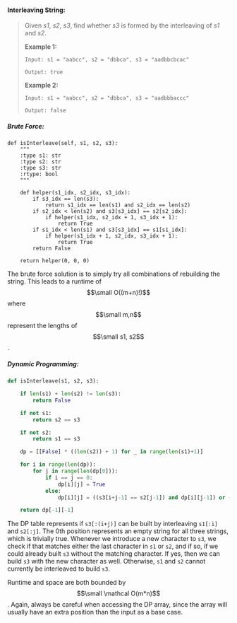 #### Interleaving String:

> Given _s1_, _s2_, _s3_, find whether _s3_ is formed by the interleaving of _s1_ and _s2_.
>
> **Example 1:**
>
> ```
> Input: s1 = "aabcc", s2 = "dbbca", s3 = "aadbbcbcac"
>
> Output: true
> ```
>
> **Example 2:**
>
> ```
> Input: s1 = "aabcc", s2 = "dbbca", s3 = "aadbbbaccc"
>
> Output: false
> ```

##### Brute Force:

```
def isInterleave(self, s1, s2, s3):
    """
    :type s1: str
    :type s2: str
    :type s3: str
    :rtype: bool
    """

    def helper(s1_idx, s2_idx, s3_idx):
        if s3_idx == len(s3):
            return s1_idx == len(s1) and s2_idx == len(s2)
        if s2_idx < len(s2) and s3[s3_idx] == s2[s2_idx]:
            if helper(s1_idx, s2_idx + 1, s3_idx + 1):
                return True
        if s1_idx < len(s1) and s3[s3_idx] == s1[s1_idx]:
            if helper(s1_idx + 1, s2_idx, s3_idx + 1):
                return True
        return False

    return helper(0, 0, 0)
```

The brute force solution is to simply try all combinations of rebuilding the string. This leads to a runtime of $$\small O((m+n)!)$$ where $$\small m,n$$ represent the lengths of $$\small s1, s2$$.

##### Dynamic Programming:

```py
def isInterleave(s1, s2, s3):

    if len(s1) + len(s2) != len(s3):
        return False

    if not s1:
        return s2 == s3

    if not s2:
        return s1 == s3

    dp = [[False] * ((len(s2)) + 1) for _ in range(len(s1)+1)]

    for i in range(len(dp)):
        for j in range(len(dp[0])):
            if i == j == 0:
                dp[i][j] = True
            else:
                dp[i][j] = ((s3[i+j-1] == s2[j-1]) and dp[i][j-1]) or ((s3[i+j-1] == s1[i-1]) and dp[i-1][j])

    return dp[-1][-1]
```

The DP table represents if `s3[:(i+j)]` can be built by interleaving `s1[:i]` and `s2[:j]`. The 0th position represents an empty string for all three strings, which is trivially true. Whenever we introduce a new character to `s3`, we check if that matches either the last character in `s1` or `s2`, and if so, if we could already built `s3` without the matching character. If yes, then we can build `s3` with the new character as well. Otherwise, `s1` and `s2` cannot currently be interleaved to build `s3`.

Runtime and space are both bounded by $$\small \mathcal O(m*n)$$. Again, always be careful when accessing the DP array, since the array will usually have an extra position than the input as a base case.

